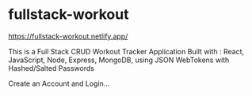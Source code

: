# fullstack-workout
https://fullstack-workout.netlify.app/

This is a Full Stack CRUD Workout Tracker Application
Built with : React, JavaScript, Node, Express, MongoDB, using JSON WebTokens with Hashed/Salted Passwords

Create an Account and Login...
